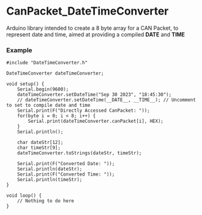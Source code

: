 # CanPacket_DateTimeConverter
Arduino library intended to create a 8 byte array for a CAN Packet, to represent date and time, aimed at providing a compiled __DATE__ and __TIME__

###  Example

```
#include "DateTimeConverter.h"

DateTimeConverter dateTimeConverter;

void setup() {
    Serial.begin(9600);
    dateTimeConverter.setDateTime("Sep 30 2023", "18:45:30");
    // dateTimeConverter.setDateTime(__DATE__, __TIME__); // Uncomment to set to compile date and time
    Serial.print(F("Directly Accessed CanPacket: "));
    for(byte i = 0; i < 8; i++) {
        Serial.print(dateTimeConverter.canPacket[i], HEX);
    }
    Serial.println();

    char dateStr[12];
    char timeStr[9];
    dateTimeConverter.toStrings(dateStr, timeStr);

    Serial.print(F("Converted Date: "));
    Serial.println(dateStr);
    Serial.print(F("Converted Time: "));
    Serial.println(timeStr);
}

void loop() {
    // Nothing to do here
}

```
